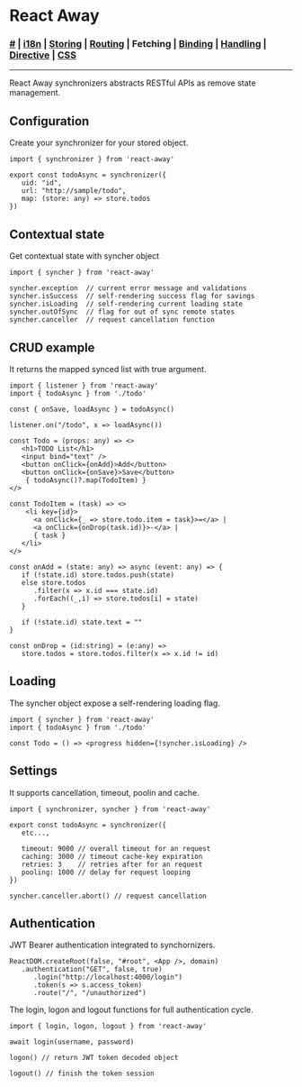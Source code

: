 # React Away

### [#](./index.md) | [i18n](./global.md) | [Storing](./storer.html) | [Routing](./router.md) | **Fetching** | [Binding](./binder.md) | [Handling](./broker.md) | [Directive](./proper.md) | [CSS](./styler.md)

<hr />


React Away synchronizers abstracts RESTful APIs as remove state management.

## Configuration

Create your synchronizer for your stored object.

````tsx
import { synchronizer } from 'react-away'

export const todoAsync = synchronizer({
   uid: "id",
   url: "http://sample/todo",
   map: (store: any) => store.todos
})
````

## Contextual state

Get contextual state with syncher object

````tsx
import { syncher } from 'react-away'

syncher.exception  // current error message and validations
syncher.isSuccess  // self-rendering success flag for savings
syncher.isLoading  // self-rendering current loading state
syncher.outOfSync  // flag for out of sync remote states
syncher.canceller  // request cancellation function
````

## CRUD example

It returns the mapped synced list with true argument.

````tsx
import { listener } from 'react-away'
import { todoAsync } from './todo'

const { onSave, loadAsync } = todoAsync()

listener.on("/todo", x => loadAsync())

const Todo = (props: any) => <>
   <h1>TODO List</h1>
   <input bind="text" />
   <button onClick={onAdd}>Add</button>
   <button onClick={onSave}>Save</button>
	{ todoAsync()?.map(TodoItem) }
</>

const TodoItem = (task) => <>
	<li key={id}>
      <a onClick={_ => store.todo.item = task}>=</a> |
      <a onClick={onDrop(task.id)}>-</a> |
      { task }
   </li>
</>

const onAdd = (state: any) => async (event: any) => {
   if (!state.id) store.todos.push(state)
   else store.todos
      .filter(x => x.id === state.id)
      .forEach((_,i) => store.todos[i] = state)
   }

   if (!state.id) state.text = ""
}

const onDrop = (id:string) = (e:any) => 
   store.todos = store.todos.filter(x => x.id != id)
````

## Loading

The syncher object expose a self-rendering loading flag.

````tsx
import { syncher } from 'react-away'
import { todoAsync } from './todo'

const Todo = () => <progress hidden={!syncher.isLoading} />
````

## Settings

It supports cancellation, timeout, poolin and cache.

````tsx
import { synchronizer, syncher } from 'react-away'

export const todoAsync = synchronizer({
   etc...,

   timeout: 9000 // overall timeout for an request
   caching: 3000 // timeout cache-key expiration
   retries: 3    // retries after for an request
   pooling: 1000 // delay for request looping
})

syncher.canceller.abort() // request cancellation
````

## Authentication

JWT Bearer authentication integrated to synchornizers.

````tsx
ReactDOM.createRoot(false, "#root", <App />, domain)
   .authentication("GET", false, true)
      .login("http://localhost:4000/login")
      .token(s => s.access_token)
      .route("/", "/unauthorized")
````

The login, logon and logout functions for full authentication cycle.

````tsx
import { login, logon, logout } from 'react-away'

await login(username, password)

logon() // return JWT token decoded object

logout() // finish the token session
````